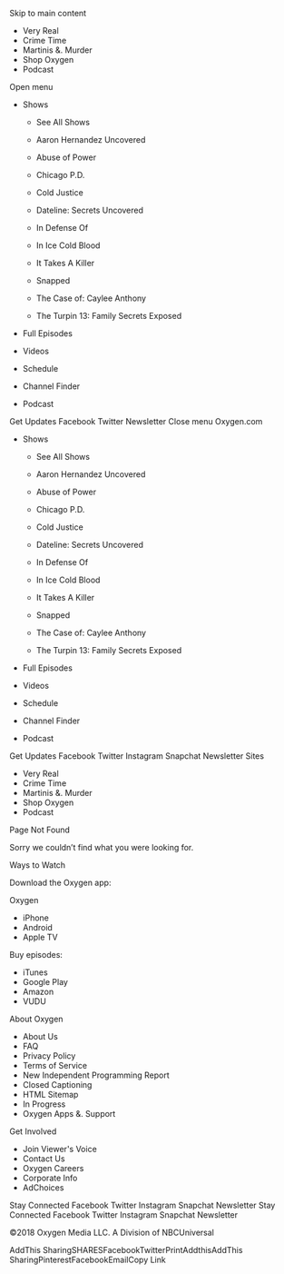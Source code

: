 Skip to main content

*   Very Real
*   Crime Time
*   Martinis &. Murder
*   Shop Oxygen
*   Podcast

Open menu

*   Shows
    
    *   See All Shows
    
    *   Aaron Hernandez Uncovered
    *   Abuse of Power
    *   Chicago P.D.
    *   Cold Justice
    *   Dateline: Secrets Uncovered
    *   In Defense Of
    
    *   In Ice Cold Blood
    *   It Takes A Killer
    *   Snapped
    *   The Case of: Caylee Anthony
    *   The Turpin 13: Family Secrets Exposed
*   Full Episodes
*   Videos
*   Schedule
*   Channel Finder
*   Podcast

Get Updates Facebook Twitter Newsletter Close menu Oxygen.com

*   Shows
    
    *   See All Shows
    
    *   Aaron Hernandez Uncovered
    *   Abuse of Power
    *   Chicago P.D.
    *   Cold Justice
    *   Dateline: Secrets Uncovered
    *   In Defense Of
    
    *   In Ice Cold Blood
    *   It Takes A Killer
    *   Snapped
    *   The Case of: Caylee Anthony
    *   The Turpin 13: Family Secrets Exposed
*   Full Episodes
*   Videos
*   Schedule
*   Channel Finder
*   Podcast

Get Updates Facebook Twitter Instagram Snapchat Newsletter Sites

*   Very Real
*   Crime Time
*   Martinis &. Murder
*   Shop Oxygen
*   Podcast

Page Not Found

Sorry we couldn’t find what you were looking for.

Ways to Watch

Download the Oxygen app:

Oxygen

*   iPhone
*   Android
*   Apple TV

Buy episodes:

*   iTunes
*   Google Play
*   Amazon
*   VUDU

About Oxygen

*   About Us
*   FAQ
*   Privacy Policy
*   Terms of Service
*   New Independent Programming Report
*   Closed Captioning
*   HTML Sitemap
*   In Progress
*   Oxygen Apps &. Support

Get Involved

*   Join Viewer's Voice
*   Contact Us
*   Oxygen Careers
*   Corporate Info
*   AdChoices

Stay Connected Facebook Twitter Instagram Snapchat Newsletter Stay Connected Facebook Twitter Instagram Snapchat Newsletter

©2018 Oxygen Media LLC. A Division of NBCUniversal

AddThis SharingSHARESFacebookTwitterPrintAddthisAddThis SharingPinterestFacebookEmailCopy Link